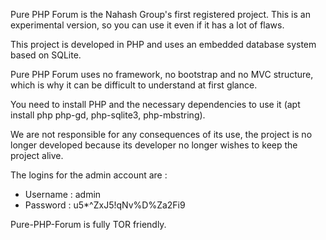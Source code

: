 Pure PHP Forum is the Nahash Group's first registered project. This is an experimental version, so you can use it even if it has a lot of flaws.

This project is developed in PHP and uses an embedded database system based on SQLite.

Pure PHP Forum uses no framework, no bootstrap and no MVC structure, which is why it can be difficult to understand at first glance.

You need to install PHP and the necessary dependencies to use it (apt install php php-gd, php-sqlite3, php-mbstring).

We are not responsible for any consequences of its use, the project is no longer developed because its developer no longer wishes to keep the project alive.

The logins for the admin account are :
- Username : admin
- Password : u5*^ZxJ5!qNv%D%Za2Fi9

Pure-PHP-Forum is fully TOR friendly.

